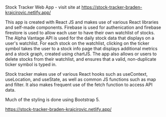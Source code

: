 Stock Tracker Web App - visit site at https://stock-tracker-braden-krajcirovic.netlify.app/

This app is created with React JS and makes use of various React libraries and self-made components. Firebase is used for authenication and firebase firestore is used to allow each user to have their own watchlist of stocks. The Alpha Vantage API is used for the daily stock data that displays on a user's watchlist. For each stock on the watchlist, clicking on the ticker symbol takes the user to a stock info page that displays additional metrics and a stock graph, created using chartJS. The app also allows or users to delete stocks from their watchlist, and ensures that a valid, non-duplicate ticker symbol is typed in. 

Stock tracker makes use of various React hooks such as useContext, useLocation, and useState, as well as common JS functions such as map and filter. It also makes frequent use of the fetch function to access API data. 

Much of the styling is done using Bootstrap 5.

https://stock-tracker-braden-krajcirovic.netlify.app/
